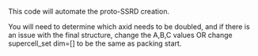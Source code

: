 This code will automate the proto-SSRD creation. 

You will need to determine which axid needs to be doubled, and if there is an issue with the final structure, change the A,B,C values OR change supercell_set dim=[] to be the same as packing start.
